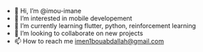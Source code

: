 - 👋 Hi, I’m @imou-imane
- 👀 I’m interested in mobile developement 
- 🌱 I’m currently learning flutter, python, reinforcement learning
- 💞️ I’m looking to collaborate on new projects
- 📫 How to reach me imen1bouabdallah@gmail.com

<!---
imou-imane/imou-imane is a ✨ special ✨ repository because its `README.md` (this file) appears on your GitHub profile.
You can click the Preview link to take a look at your changes.
--->
